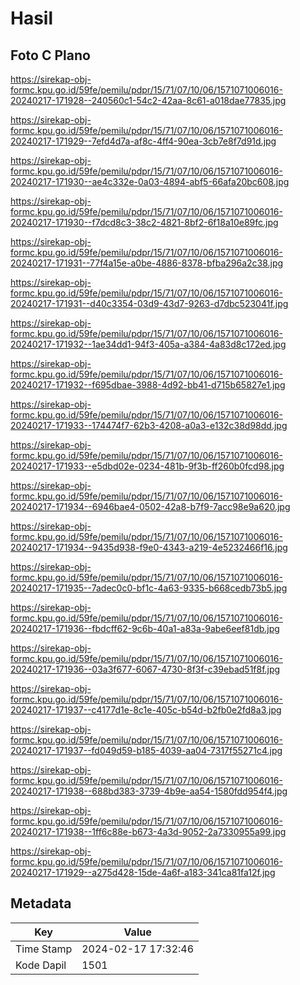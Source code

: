 # Hasil

## Foto C Plano

https://sirekap-obj-formc.kpu.go.id/59fe/pemilu/pdpr/15/71/07/10/06/1571071006016-20240217-171928--240560c1-54c2-42aa-8c61-a018dae77835.jpg

https://sirekap-obj-formc.kpu.go.id/59fe/pemilu/pdpr/15/71/07/10/06/1571071006016-20240217-171929--7efd4d7a-af8c-4ff4-90ea-3cb7e8f7d91d.jpg

https://sirekap-obj-formc.kpu.go.id/59fe/pemilu/pdpr/15/71/07/10/06/1571071006016-20240217-171930--ae4c332e-0a03-4894-abf5-66afa20bc608.jpg

https://sirekap-obj-formc.kpu.go.id/59fe/pemilu/pdpr/15/71/07/10/06/1571071006016-20240217-171930--f7dcd8c3-38c2-4821-8bf2-6f18a10e89fc.jpg

https://sirekap-obj-formc.kpu.go.id/59fe/pemilu/pdpr/15/71/07/10/06/1571071006016-20240217-171931--77f4a15e-a0be-4886-8378-bfba296a2c38.jpg

https://sirekap-obj-formc.kpu.go.id/59fe/pemilu/pdpr/15/71/07/10/06/1571071006016-20240217-171931--d40c3354-03d9-43d7-9263-d7dbc523041f.jpg

https://sirekap-obj-formc.kpu.go.id/59fe/pemilu/pdpr/15/71/07/10/06/1571071006016-20240217-171932--1ae34dd1-94f3-405a-a384-4a83d8c172ed.jpg

https://sirekap-obj-formc.kpu.go.id/59fe/pemilu/pdpr/15/71/07/10/06/1571071006016-20240217-171932--f695dbae-3988-4d92-bb41-d715b65827e1.jpg

https://sirekap-obj-formc.kpu.go.id/59fe/pemilu/pdpr/15/71/07/10/06/1571071006016-20240217-171933--174474f7-62b3-4208-a0a3-e132c38d98dd.jpg

https://sirekap-obj-formc.kpu.go.id/59fe/pemilu/pdpr/15/71/07/10/06/1571071006016-20240217-171933--e5dbd02e-0234-481b-9f3b-ff260b0fcd98.jpg

https://sirekap-obj-formc.kpu.go.id/59fe/pemilu/pdpr/15/71/07/10/06/1571071006016-20240217-171934--6946bae4-0502-42a8-b7f9-7acc98e9a620.jpg

https://sirekap-obj-formc.kpu.go.id/59fe/pemilu/pdpr/15/71/07/10/06/1571071006016-20240217-171934--9435d938-f9e0-4343-a219-4e5232466f16.jpg

https://sirekap-obj-formc.kpu.go.id/59fe/pemilu/pdpr/15/71/07/10/06/1571071006016-20240217-171935--7adec0c0-bf1c-4a63-9335-b668cedb73b5.jpg

https://sirekap-obj-formc.kpu.go.id/59fe/pemilu/pdpr/15/71/07/10/06/1571071006016-20240217-171936--fbdcff62-9c6b-40a1-a83a-9abe6eef81db.jpg

https://sirekap-obj-formc.kpu.go.id/59fe/pemilu/pdpr/15/71/07/10/06/1571071006016-20240217-171936--03a3f677-6067-4730-8f3f-c39ebad51f8f.jpg

https://sirekap-obj-formc.kpu.go.id/59fe/pemilu/pdpr/15/71/07/10/06/1571071006016-20240217-171937--c4177d1e-8c1e-405c-b54d-b2fb0e2fd8a3.jpg

https://sirekap-obj-formc.kpu.go.id/59fe/pemilu/pdpr/15/71/07/10/06/1571071006016-20240217-171937--fd049d59-b185-4039-aa04-7317f55271c4.jpg

https://sirekap-obj-formc.kpu.go.id/59fe/pemilu/pdpr/15/71/07/10/06/1571071006016-20240217-171938--688bd383-3739-4b9e-aa54-1580fdd954f4.jpg

https://sirekap-obj-formc.kpu.go.id/59fe/pemilu/pdpr/15/71/07/10/06/1571071006016-20240217-171938--1ff6c88e-b673-4a3d-9052-2a7330955a99.jpg

https://sirekap-obj-formc.kpu.go.id/59fe/pemilu/pdpr/15/71/07/10/06/1571071006016-20240217-171929--a275d428-15de-4a6f-a183-341ca81fa12f.jpg


## Metadata

| Key        | Value               |
| ---------- | ------------------- |
| Time Stamp | 2024-02-17 17:32:46 |
| Kode Dapil | 1501                |



